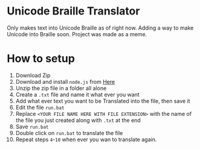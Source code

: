 # Unicode Braille Translator
Only makes text into Unicode Braille as of right now. Adding a way to make Unicode into Braille soon.
Project was made as a meme.

# How to setup
1. Download Zip
2. Download and install `node.js` from [Here](https://nodejs.org/)
3. Unzip the zip file in a folder all alone
4. Create a `.txt` file and name it what ever you want
5. Add what ever text you want to be Translated into the file, then save it
6. Edit the file `run.bat`
7. Replace `<YOUR FILE NAME HERE WITH FILE EXTENSION>` with the name of the file you just created along with `.txt` at the end
8. Save `run.bat`
9. Double click on `run.bat` to translate the file
10. Repeat steps `4`-`10` when ever you wan to translate again.
